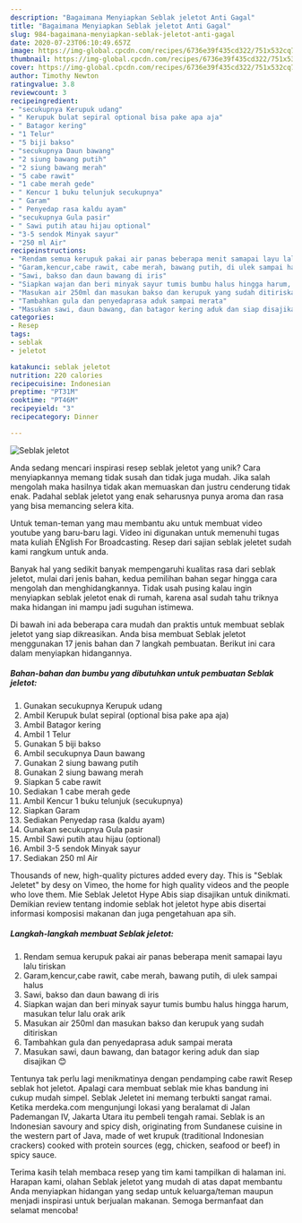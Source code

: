 ```yaml
---
description: "Bagaimana Menyiapkan Seblak jeletot Anti Gagal"
title: "Bagaimana Menyiapkan Seblak jeletot Anti Gagal"
slug: 984-bagaimana-menyiapkan-seblak-jeletot-anti-gagal
date: 2020-07-23T06:10:49.657Z
image: https://img-global.cpcdn.com/recipes/6736e39f435cd322/751x532cq70/seblak-jeletot-foto-resep-utama.jpg
thumbnail: https://img-global.cpcdn.com/recipes/6736e39f435cd322/751x532cq70/seblak-jeletot-foto-resep-utama.jpg
cover: https://img-global.cpcdn.com/recipes/6736e39f435cd322/751x532cq70/seblak-jeletot-foto-resep-utama.jpg
author: Timothy Newton
ratingvalue: 3.8
reviewcount: 3
recipeingredient:
- "secukupnya Kerupuk udang"
- " Kerupuk bulat sepiral optional bisa pake apa aja"
- " Batagor kering"
- "1 Telur"
- "5 biji bakso"
- "secukupnya Daun bawang"
- "2 siung bawang putih"
- "2 siung bawang merah"
- "5 cabe rawit"
- "1 cabe merah gede"
- " Kencur 1 buku telunjuk secukupnya"
- " Garam"
- " Penyedap rasa kaldu ayam"
- "secukupnya Gula pasir"
- " Sawi putih atau hijau optional"
- "3-5 sendok Minyak sayur"
- "250 ml Air"
recipeinstructions:
- "Rendam semua kerupuk pakai air panas beberapa menit samapai layu lalu tiriskan"
- "Garam,kencur,cabe rawit, cabe merah, bawang putih, di ulek sampai halus"
- "Sawi, bakso dan daun bawang di iris"
- "Siapkan wajan dan beri minyak sayur tumis bumbu halus hingga harum, masukan telur lalu orak arik"
- "Masukan air 250ml dan masukan bakso dan kerupuk yang sudah ditiriskan"
- "Tambahkan gula dan penyedaprasa aduk sampai merata"
- "Masukan sawi, daun bawang, dan batagor kering aduk dan siap disajikan 😊"
categories:
- Resep
tags:
- seblak
- jeletot

katakunci: seblak jeletot 
nutrition: 220 calories
recipecuisine: Indonesian
preptime: "PT31M"
cooktime: "PT46M"
recipeyield: "3"
recipecategory: Dinner

---
```



![Seblak jeletot](https://img-global.cpcdn.com/recipes/6736e39f435cd322/751x532cq70/seblak-jeletot-foto-resep-utama.jpg)

Anda sedang mencari inspirasi resep seblak jeletot yang unik? Cara menyiapkannya memang tidak susah dan tidak juga mudah. Jika salah mengolah maka hasilnya tidak akan memuaskan dan justru cenderung tidak enak. Padahal seblak jeletot yang enak seharusnya punya aroma dan rasa yang bisa memancing selera kita.

Untuk teman-teman yang mau membantu aku untuk membuat video youtube yang baru-baru lagi. Video ini digunakan untuk memenuhi tugas mata kuliah ENglish For Broadcasting. Resep dari sajian seblak jeletet sudah kami rangkum untuk anda.

Banyak hal yang sedikit banyak mempengaruhi kualitas rasa dari seblak jeletot, mulai dari jenis bahan, kedua pemilihan bahan segar hingga cara mengolah dan menghidangkannya. Tidak usah pusing kalau ingin menyiapkan seblak jeletot enak di rumah, karena asal sudah tahu triknya maka hidangan ini mampu jadi suguhan istimewa.


Di bawah ini ada beberapa cara mudah dan praktis untuk membuat seblak jeletot yang siap dikreasikan. Anda bisa membuat Seblak jeletot menggunakan 17 jenis bahan dan 7 langkah pembuatan. Berikut ini cara dalam menyiapkan hidangannya.

<!--inarticleads1-->

##### Bahan-bahan dan bumbu yang dibutuhkan untuk pembuatan Seblak jeletot:

1. Gunakan secukupnya Kerupuk udang
1. Ambil  Kerupuk bulat sepiral (optional bisa pake apa aja)
1. Ambil  Batagor kering
1. Ambil 1 Telur
1. Gunakan 5 biji bakso
1. Ambil secukupnya Daun bawang
1. Gunakan 2 siung bawang putih
1. Gunakan 2 siung bawang merah
1. Siapkan 5 cabe rawit
1. Sediakan 1 cabe merah gede
1. Ambil  Kencur 1 buku telunjuk (secukupnya)
1. Siapkan  Garam
1. Sediakan  Penyedap rasa (kaldu ayam)
1. Gunakan secukupnya Gula pasir
1. Ambil  Sawi putih atau hijau (optional)
1. Ambil 3-5 sendok Minyak sayur
1. Sediakan 250 ml Air


Thousands of new, high-quality pictures added every day. This is &#34;Seblak Jeletet&#34; by desy on Vimeo, the home for high quality videos and the people who love them. Mie Seblak Jeletot Hype Abis siap disajikan untuk dinikmati. Demikian review tentang indomie seblak hot jeletot hype abis disertai informasi komposisi makanan dan juga pengetahuan apa sih. 

<!--inarticleads2-->

##### Langkah-langkah membuat Seblak jeletot:

1. Rendam semua kerupuk pakai air panas beberapa menit samapai layu lalu tiriskan
1. Garam,kencur,cabe rawit, cabe merah, bawang putih, di ulek sampai halus
1. Sawi, bakso dan daun bawang di iris
1. Siapkan wajan dan beri minyak sayur tumis bumbu halus hingga harum, masukan telur lalu orak arik
1. Masukan air 250ml dan masukan bakso dan kerupuk yang sudah ditiriskan
1. Tambahkan gula dan penyedaprasa aduk sampai merata
1. Masukan sawi, daun bawang, dan batagor kering aduk dan siap disajikan 😊


Tentunya tak perlu lagi menikmatinya dengan pendamping cabe rawit Resep seblak hot jeletot. Apalagi cara membuat seblak mie khas bandung ini cukup mudah simpel. Seblak Jeletet ini memang terbukti sangat ramai. Ketika merdeka.com mengunjungi lokasi yang beralamat di Jalan Pademangan IV, Jakarta Utara itu pembeli tengah ramai. Seblak is an Indonesian savoury and spicy dish, originating from Sundanese cuisine in the western part of Java, made of wet krupuk (traditional Indonesian crackers) cooked with protein sources (egg, chicken, seafood or beef) in spicy sauce. 

Terima kasih telah membaca resep yang tim kami tampilkan di halaman ini. Harapan kami, olahan Seblak jeletot yang mudah di atas dapat membantu Anda menyiapkan hidangan yang sedap untuk keluarga/teman maupun menjadi inspirasi untuk berjualan makanan. Semoga bermanfaat dan selamat mencoba!
